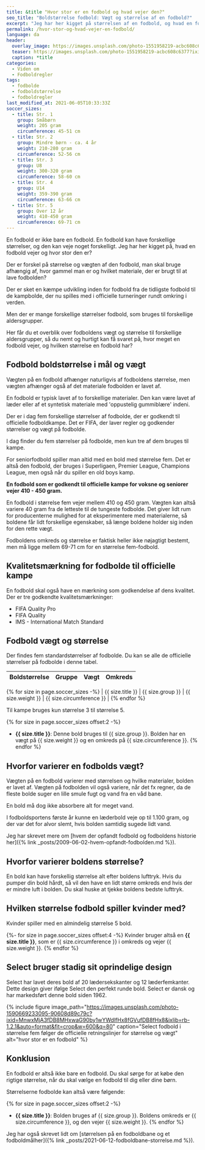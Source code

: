 ```yaml
---
title: &title "Hvor stor er en fodbold og hvad vejer den?"
seo_title: "Boldstørrelse fodbold: Vægt og størrelse af en fodbold?"
excerpt: "Jeg har her kigget på størrelsen af en fodbold, og hvad en fodbold vejer? Du har sikkert kigget på en fodbold og tænkt, hvor stor er den?"
permalink: /hvor-stor-og-hvad-vejer-en-fodbold/
language: da
header:
  overlay_image: https://images.unsplash.com/photo-1551958219-acbc608c6377?ixid=MnwxMjA3fDB8MHxwaG90by1wYWdlfHx8fGVufDB8fHx8&ixlib=rb-1.2.1&auto=format&fit=crop&w=1950&q=80
  teaser: https://images.unsplash.com/photo-1551958219-acbc608c6377?ixid=MnwxMjA3fDB8MHxwaG90by1wYWdlfHx8fGVufDB8fHx8&ixlib=rb-1.2.1&auto=format&fit=crop&w=400&q=80
  caption: *title
categories:
  - Viden om
  - Fodboldregler
tags:
  - fodbolde
  - fodboldstørrelse
  - fodboldregler
last_modified_at: 2021-06-05T10:33:33Z
soccer_sizes:
  - title: Str. 1
    group: Småbørn
    weight: 205 gram
    circumference: 45-51 cm
  - title: Str. 2
    group: Mindre børn - ca. 4 år
    weight: 210-280 gram
    circumference: 52-56 cm
  - title: Str. 3
    group: U8
    weight: 300-320 gram
    circumference: 58-60 cm
  - title: Str. 4
    group: U14
    weight: 359-390 gram
    circumference: 63-66 cm
  - title: Str. 5
    group: Over 12 år
    weight: 410-450 gram
    circumference: 69-71 cm
---
```


En fodbold er ikke bare en fodbold. En fodbold kan have forskellige størrelser, og den kan veje noget forskelligt. Jeg har her kigget på, hvad en fodbold vejer og hvor stor den er?

Der er forskel på størrelse og vægten af den fodbold, man skal bruge afhængig af, hvor gammel man er og hvilket materiale, der er brugt til at lave fodbolden?

Der er sket en kæmpe udvikling inden for fodbold fra de tidligste fodbold til de kampbolde, der nu spilles med i officielle turneringer rundt omkring i verden.

Men der er mange forskellige størrelser fodbold, som bruges til forskellige aldersgrupper.

Her får du et overblik over fodboldens vægt og størrelse til forskellige aldersgrupper, så du nemt og hurtigt kan få svaret på, hvor meget en fodbold vejer, og hvilken størrelse en fodbold har?

## Fodbold boldstørrelse i mål og vægt

Vægten på en fodbold afhænger naturligvis af fodboldens størrelse, men vægten afhænger også af det materiale fodbolden er lavet af.

En fodbold er typisk lavet af to forskellige materialer. Den kan være lavet af læder eller af et syntetisk materiale med 'oppustelig gummiblære' indeni.

Der er i dag fem forskellige størrelser af fodbolde, der er godkendt til officielle fodboldkampe. Det er FIFA, der laver regler og godkender størrelser og vægt på fodbolde.

I dag finder du fem størrelser på fodbolde, men kun tre af dem bruges til kampe.

For seniorfodbold spiller man altid med en bold med størrelse fem. Det er altså den fodbold, der bruges i Superligaen, Premier League, Champions League, men også når du spiller en old boys kamp.

**En fodbold som er godkendt til officielle kampe for voksne og seniorer vejer 410 - 450 gram.**

En fodbold i størrelse fem vejer mellem 410 og 450 gram. Vægten kan altså variere 40 gram fra de letteste til de tungeste fodbolde. Det giver lidt rum for producenterne mulighed for at eksperimentere med materialerne, så boldene får lidt forskellige egenskaber, så længe boldene holder sig inden for den rette vægt.

Fodboldens omkreds og størrelse er faktisk heller ikke nøjagtigt bestemt, men må ligge mellem 69-71 cm for en størrelse fem-fodbold.

## Kvalitetsmærkning for fodbolde til officielle kampe

En fodbold skal også have en mærkning som godkendelse af dens kvalitet. Der er tre godkendte kvalitetsmærkninger:

- FIFA Quality Pro
- FIFA Quality
- IMS - International Match Standard

## Fodbold vægt og størrelse

Der findes fem standardstørrelser af fodbolde. Du kan se alle de officielle størrelser på fodbolde i denne tabel.

| Boldstørrelse | Gruppe | Vægt | Omkreds |
|-|-|-|-|
{% for size in page.soccer_sizes -%}
| {{ size.title }} | {{ size.group }} | {{ size.weight }} | {{ size.circumference }} |
{% endfor %}

Til kampe bruges kun størrelse 3 til størrelse 5.

{% for size in page.soccer_sizes offset:2 -%}
- **{{ size.title }}**: Denne bold bruges til {{ size.group }}. Bolden har en vægt på {{ size.weight }} og en omkreds på {{ size.circumference }}.
{% endfor %}

## Hvorfor varierer en fodbolds vægt?

Vægten på en fodbold varierer med størrelsen og hvilke materialer, bolden er lavet af. Vægten på fodbolden vil også variere, når det fx regner, da de fleste bolde suger en lille smule fugt og vand fra en våd bane.

En bold må dog ikke absorbere alt for meget vand.

I fodboldsportens første år kunne en læderbold veje op til 1.100 gram, og der var det for alvor slemt, hvis bolden samtidig sugede lidt vand.

Jeg har skrevet mere om [hvem der opfandt fodbold og fodboldens historie her]({% link _posts/2009-06-02-hvem-opfandt-fodbolden.md %}).

## Hvorfor varierer boldens størrelse?

En bold kan have forskellig størrelse alt efter boldens lufttryk. Hvis du pumper din bold hårdt, så vil den have en lidt større omkreds end hvis der er mindre luft i bolden. Du skal huske at tjekke boldens bedste lufttryk.

## Hvilken størrelse fodbold spiller kvinder med?

Kvinder spiller med en almindelig størrelse 5 bold.

{%- for size in page.soccer_sizes offset:4 -%}
Kvinder bruger altså en **{{ size.title }}**, som er {{ size.circumference }} i omkreds og vejer {{ size.weight }}.
{% endfor %}

## Select bruger stadig sit oprindelige design

Select har lavet deres bold af 20 lædersekskanter og 12 læderfemkanter. Dette design giver ifølge Select den perfekt runde bold. Select er dansk og har markedsført denne bold siden 1962.

{% include figure image_path="https://images.unsplash.com/photo-1590669233095-90608d89c79c?ixid=MnwxMjA3fDB8MHxwaG90by1wYWdlfHx8fGVufDB8fHx8&ixlib=rb-1.2.1&auto=format&fit=crop&w=600&q=80" caption="Select fodbold i størrelse fem følger de officielle retningslinjer for størrelse og vægt" alt="hvor stor er en fodbold" %}

## Konklusion

En fodbold er altså ikke bare en fodbold. Du skal sørge for at købe den rigtige størrelse, når du skal vælge en fodbold til dig eller dine børn.

Størrelserne fodbolde kan altså være følgende:

{% for size in page.soccer_sizes offset:2 -%}
- **{{ size.title }}**: Bolden bruges af {{ size.group }}. Boldens omkreds er {{ size.circumference }}, og den vejer {{ size.weight }}.
{% endfor %}

Jeg har også skrevet lidt om [størrelsen på en fodboldbane og et fodboldmålher]({% link _posts/2021-06-12-fodboldbane-storrelse.md %}).
